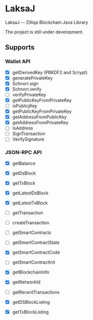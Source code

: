 # LaksaJ
LaksaJ -- Zilliqa Blockchain Java Library 

The project is still under development.

## Supports

### Wallet API

- [x] getDerivedKey (PBKDF2 and Scrypt)
- [x] generatePrivateKey
- [x] Schnorr.sign
- [x] Schnorr.verify
- [ ] verifyPrivateKey
- [x] getPublicKeyFromPrivateKey
- [ ] isPublicjKey
- [x] getPublicKeyFromPrivateKey
- [x] getAddressFromPublicKey
- [x] getAddressFromPrivateKey
- [ ] IsAddress
- [ ] SignTransaction
- [ ] VerifySignature

### JSON-RPC API
- [x] getBalance
- [x] getDsBlock
- [x] getTxBlock
- [x] getLatestDsBlock
- [x] getLatestTxBlock
- [ ] getTransaction
- [ ] createTransaction
- [ ] getSmartContracts
- [ ] getSmartContractState
- [x] getSmartContractCode
- [ ] getSmartContractInit
- [x] getBlockchainInfo
- [x] getNetworkId
- [ ] getRecentTransactions
- [x] getDSBlockListing 
- [x] getTxBlockListing 


